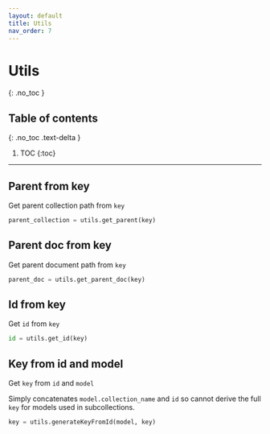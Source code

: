 ```yaml
---
layout: default
title: Utils
nav_order: 7
---
```


# Utils
{: .no_toc }

## Table of contents
{: .no_toc .text-delta }

1. TOC
{:toc}

---

## Parent from key
Get parent collection path from `key`

```python
parent_collection = utils.get_parent(key)
```

## Parent doc from key
Get parent document path from `key`

```python
parent_doc = utils.get_parent_doc(key)
```

## Id from key
Get `id` from `key`

```python
id = utils.get_id(key)
```

## Key from id and model
Get `key` from `id` and `model`

Simply concatenates `model.collection_name` and `id` so cannot derive the full `key` for models used in subcollections.

```python
key = utils.generateKeyFromId(model, key)
```